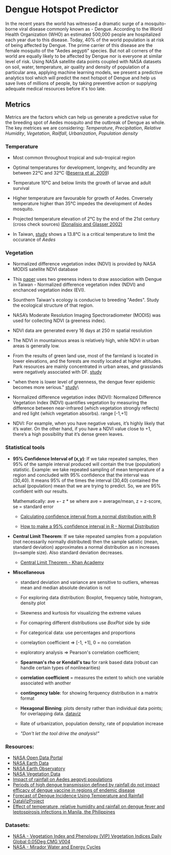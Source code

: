 # Dengue Hotspot Predictor

In the recent years the world has witnessed a dramatic surge of a mosquito-borne viral disease commonly known as - Dengue. According to the World Health Organization (WHO) an estimated 500,000 people are hospitalized each year due to this disease. Today, 40% of the world population is at risk of being affected by Dengue. The prime carrier of this disease are the female mosquito of the "Aedes aegypti" species. But not all corners of the world are equally likely to be affected by Dengue nor is everyone at similar level of risk. Using NASA satellite data points coupled with NASA datasets on soil, water, temperature, air quality and density of population of a particular area, applying machine learning models, we present a predictive analytics tool which will predict the next hotspot of Dengue and help us save lives of millions of people, by taking preventive action or supplying adequate medical resources before it's too late.

## Metrics

Metrics are the factors which can help us generate a predictive value for the breeding spot of Aedes mosquito and the outbreak of Dengue as whole. The key metrices we are considering:  *Temperature*, *Precipitation*, *Relative Humidity*, *Vegetation*, *Railfall*, *Urbanization*, *Population density*

### Temperature

 - Most common throughout tropical and sub-tropical region

 - Optimal temperatures for development, longevity, and fecundity are between 22°C and 32°C ([Beserra et al. 2009](https://onlinelibrary.wiley.com/doi/full/10.1111/jvec.12187#jvec12187-bib-0004))
 
 - Temperature 10°C and below limits the growth of larvae and adult survival

 - Higher temperature are favourable for growth of Aedes. Cnversely temperature higher than 35°C impedes the development of Aedes mosquito.
 
 - Projected temperature elevation of 2°C by the end of the 21st century (cross check sources) [(Donalísio and Glasser 2002)](https://onlinelibrary.wiley.com/doi/full/10.1111/jvec.12187#jvec12187-bib-0015)


- In Taiwan, [study](https://www.ncbi.nlm.nih.gov/pmc/articles/PMC5759216/) shows a 13.8°C is a critical temperature to limit the occurance of *Aedes*


### Vegetation 


  - Normalized difference vegetation index (NDVI) is provided by NASA MODIS satellite NDVI database
 
  - This [paper](https://www.ncbi.nlm.nih.gov/pmc/articles/PMC6163306/) uses two greeness indexs to draw association with Dengue in Taiwan - Normalized difference vegetation index (NDVI) and enchanced vegetation index (EVI).
 
  - Sounthern Taiwan's ecology is conducive to breeding "Aedes". Study the ecological structure of that region.

  - NASA’s Moderate Resolution Imaging Spectroradiometer (MODIS) was used for collecting NDVI (a greeness index).
 
  - NDVI data are generated every 16 days at 250 m spatial resolution

  - The NDVI in mountainous areas is relatively high, while NDVI in urban areas is generally low.

  - From the results of green land use, most of the farmland is located in lower elevations, and the forests are mostly located at higher altitudes. Park resources are mainly concentrated in urban areas, and grasslands were negatively associated with DF. [study](https://www.ncbi.nlm.nih.gov/pmc/articles/PMC6163306/)

  - "when there is lower level of greenness, the dengue fever epidemic becomes more serious." [study](https://www.ncbi.nlm.nih.gov/pmc/articles/PMC6163306/)\

  - Normalized difference vegetation index (NDVI): Normalized Difference Vegetation Index (NDVI) quantifies vegetation by measuring the difference between near-infrared (which vegetation strongly reflects) and red light (which vegetation absorbs). range [-1,+1]

  - NDVI: For example, when you have negative values, it’s highly likely that it’s water. On the other hand, if you have a NDVI value close to +1, there’s a high possibility that it’s dense green leaves.




















### Statistical tools

 - **95% Confidence Interval of (x,y)**: If we take repeated samples, then 95% of the sample interval produced will contain the true (population) statistic. Example: we take repeated sampling of mean temperature of a region and concluded with 95% confidence that the interval was (30,40). It means 95% of the times the interval (30,40) contained the actual (population) mean that we are trying to predict. So, we are 95% confident with our results. 
   
    Mathematically: ave +- z * se
    where ave = average/mean, z = z-score, se = standard error
  
   - [Calculating confidence interval from a normal distribution with R](https://www.cyclismo.org/tutorial/R/confidence.html)

   - [How to make a 95% confidence interval in R - Normal Distribution](https://www.youtube.com/watch?v=28aluI4wsMM)


 - **Central Limit Theorem**: If we take repeated samples from a population (not necessarily normally distributed) then the sample satistic (mean, standard deviation) approximates a normal distribution as n increases (n=sample size). Also standard deviation decreases.

   - [Central Limit Theorem - Khan Academy](https://www.khanacademy.org/math/ap-statistics/sampling-distribution-ap/sampling-distribution-mean/v/central-limit-theorem) 
 
   
 - **Miscellaneous**

   - standard deviation and variance are sensitive to outliers, whereas mean and median absolute deviation is not

   - For exploring data distribution: Boxplot, frequency table, histogram, density plot

   - Skewness and kurtosis for visualizing the extreme values

   - For comapring different distributions use *BoxPlot* side by side

   - For categorical data: use percentages and proportions
   
   - correlaytion coefficient => [-1, +1], 0 = no correlation
  
   - exploratory analysis => Pearson's correlation coefficient; 

   - **Spearman's rho or Kendall's tau** for rank based data (robust can handle certain types of nonlinearities)

   - **correlation coefficient** = measures the extent to which one variable associated with another

   - **contingency table**: for showing ferquency distribution in a matrix format

   - **Hexagonal Binning**: plots density rather than individual data points; for overlapping data. [dataviz](https://datavizproject.com/data-type/hexagonal-binning/)

   - Rate of urbanization, population density, rate of population increase

   - *"Don't let the tool drive the analysis!"*









### Resources:

 - [NASA Open Data Portal](https://data.nasa.gov/)
 - [NASA Earth Data](https://worldview.earthdata.nasa.gov/)
 - [NASA Earth Observatory](https://www.ncbi.nlm.nih.gov/pmc/articles/PMC3510154/)
 - [NASA Vegetation Data](https://data.nasa.gov/browse?q=vegetation+)
 - [Impact of rainfall on Aedes aegpyti populations](https://www.researchgate.net/publication/321180537_Impact_of_rainfall_on_Aedes_aegypti_populations)
 - [Periods of high dengue transmission defined by rainfall do not impact efficacy of dengue vaccine in regions of endemic disease](https://journals.plos.org/plosone/article?id=10.1371/journal.pone.0207878)
 - [Forecast of Dengue Incidence Using Temperature and Rainfall](https://www.ncbi.nlm.nih.gov/pmc/articles/PMC3510154/)
 - [DataVizProject](https://datavizproject.com/)
 - [Effect of temperature, relative humidity and rainfall on dengue fever and leptospirosis infections in Manila, the Philippines](https://www.cambridge.org/core/journals/epidemiology-and-infection/article/effect-of-temperature-relative-humidity-and-rainfall-on-dengue-fever-and-leptospirosis-infections-in-manila-the-philippines/0BF42941BFD80CE886095D4C35203279/core-reader)


### Datasets:

 - [NASA - Vegetation Index and Phenology (VIP) Vegetation Indices Daily Global 0.05Deg CMG V004](https://data.nasa.gov/dataset/Vegetation-Index-and-Phenology-VIP-Vegetation-Indi/psf5-q3xa)
 - [NASA - Mirador Water and Energy Cycles](https://e4ftl01.cr.usgs.gov/MEASURES/VIP01.004/)


